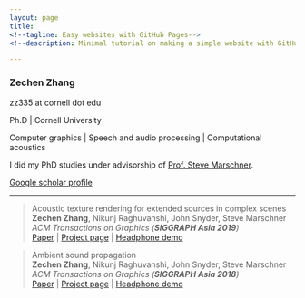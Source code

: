 ```yaml
---
layout: page
title: 
<!--tagline: Easy websites with GitHub Pages-->
<!--description: Minimal tutorial on making a simple website with GitHub Pages-->

---
```


### Zechen Zhang

zz335 at cornell dot edu

Ph.D 
| 
Cornell University

Computer graphics 
| 
Speech and audio processing
|
Computational acoustics 

I did my PhD studies under advisorship of [Prof. Steve Marschner](https://www.cs.cornell.edu/~srm/).  

[Google scholar profile](https://scholar.google.com/citations?hl=en&user=RBDHu9UAAAAJ&view_op=list_works&authuser=1&gmla=AJsN-F7-xJ-lFabohOk8iR_vInc7314F38GcgjprXTWMlz5Qu0eqU3JYjJY22_f0SQln2eVbm7cqvWmnW6qqBqyoQLDnvhKmTA)

---

> Acoustic texture rendering for extended sources in complex scenes  
> **Zechen Zhang**, Nikunj Raghuvanshi, John Snyder, Steve Marschner  
> *ACM Transactions on Graphics (**SIGGRAPH Asia 2019**)*  
[Paper](http://www.cs.cornell.edu/projects/ambientsound/acoustictexture)
|
[Project page](http://www.cs.cornell.edu/projects/ambientsound/acoustictexture) 
| 
[Headphone demo](http://www.cs.cornell.edu/projects/ambientsound/acoustictexture)

> Ambient sound propagation  
> **Zechen Zhang**, Nikunj Raghuvanshi, John Snyder, Steve Marschner  
> *ACM Transactions on Graphics (**SIGGRAPH Asia 2018**)*  
[Paper](http://www.cs.cornell.edu/projects/ambientsound/SAsia-2018-ambient2.pdf)
|
[Project page](http://www.cs.cornell.edu/projects/ambientsound) 
| 
[Headphone demo](https://vimeo.com/292495561)

